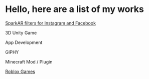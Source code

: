 <html>
<body>
<h1>Hello, here are a list of my works</h1>
<a href="https://www.facebook.com/sparkarhub/dashboard/" target="_blank">SparkAR filters for Instagram and Facebook</a>
<p>3D Unity Game</p>
<p>App Development</p>
<p>GIPHY</p>

<p>Minecraft Mod / Plugin</p>  
<a href="https://www.roblox.com/users/2520706801/profile#!/creations" target="_blank">Roblox Games</a>
</body>
</html>
